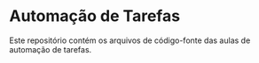 # Automação de Tarefas

Este repositório contém os arquivos de código-fonte das aulas de automação de tarefas.